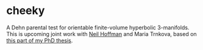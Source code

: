 # cheeky
A Dehn parental test for orientable finite-volume hyperbolic 3-manifolds.
This is upcoming joint work with [Neil Hoffman](https://www.ms.unimelb.edu.au/~nhoffman/)
and Maria Trnkova, based on [this part of my PhD thesis](https://http://arxiv.org/abs/1410.7115).
